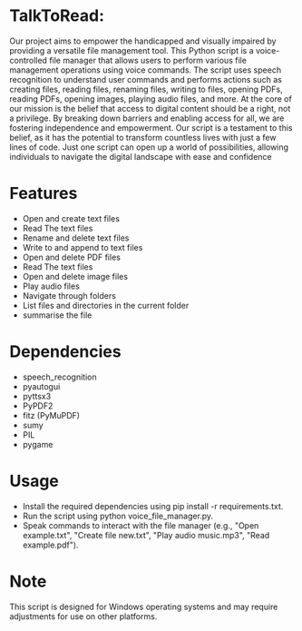 # **TalkToRead**:

Our project aims to empower the handicapped and visually impaired by providing a versatile file management tool. This Python script is a voice-controlled file manager that allows users to perform various file management operations using voice commands. The script uses speech recognition to understand user commands and performs actions such as creating files, reading files, renaming files, writing to files, opening PDFs, reading PDFs, opening images, playing audio files, and more. At the core of our mission is the belief that access to digital content should be a right, not a privilege. By breaking down barriers and enabling access for all, we are fostering independence and empowerment. Our script is a testament to this belief, as it has the potential to transform countless lives with just a few lines of code. Just one script can open up a world of possibilities, allowing individuals to navigate the digital landscape with ease and confidence

# **Features**
- Open and create text files
- Read The text files
- Rename and delete text files
- Write to and append to text files
- Open and delete PDF files
- Read The text files
- Open and delete image files
- Play audio files
- Navigate through folders
- List files and directories in the current folder
- summarise the file

# **Dependencies**
- speech_recognition
- pyautogui
- pyttsx3
- PyPDF2
- fitz (PyMuPDF)
- sumy
- PIL
- pygame
# **Usage**
- Install the required dependencies using pip install -r requirements.txt.
- Run the script using python voice_file_manager.py.
- Speak commands to interact with the file manager (e.g., "Open example.txt", "Create file new.txt", "Play audio music.mp3", "Read example.pdf").
# **Note**
This script is designed for Windows operating systems and may require adjustments for use on other platforms.
